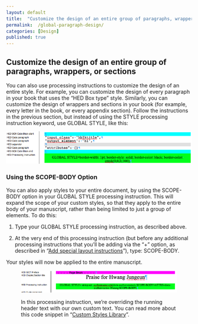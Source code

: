 ```yaml
---
layout: default
title:  "Customize the design of an entire group of paragraphs, wrappers, or sections"
permalink:  /global-paragraph-design/
categories: [Design]
published: true
---
```


<section data-type="chapter" class="hsecchapter" data-hederis-type="hsecchapter" id="global-paragraph-design" data-pi-attrs="id: global-paragraph-design" role="doc-chapter" title="Customize the design of an entire group of paragraphs, wrappers, or sections"><h1 data-hederis-type="hblkchaptitle" class="hblkchaptitle" id="p4Yq6LgPe">Customize the design of an entire group of paragraphs, wrappers, or sections</h1>
    <p class="hblkp" data-hederis-type="hblkp" id="pbNqX0OUE">You can also use processing instructions to customize the design of an entire style. For example, you can customize the design of every paragraph in your book that uses the &#8220;HED Box type&#8221; style. Similarly, you can customize the design of wrappers and sections in your book (for example, every letter in the book, or every appendix section). Follow the instructions in the previous section, but instead of using the STYLE processing instruction keyword, use GLOBAL STYLE, like this:</p>
    <img data-hederis-type="hblkimg" class="hblkimg" id="p8NWU6wWt" src="/images/globalstyle.png"/>
    <section class="hwprsubsection" data-hederis-type="hwprsubsection" id="pIMbnrQQk" data-type="subsection" title="Using the SCOPE-BODY Option"><h1 data-hederis-type="hblktitle" class="hblktitle" id="p86wMc08W">Using the SCOPE-BODY Option</h1>
    <p class="hblkp" data-hederis-type="hblkp" id="pQIQOnNdw">You can also apply styles to your entire document, by using the SCOPE-BODY option in your GLOBAL STYLE processing instruction. This will expand the scope of your custom styles, so that they apply to the entire body of your manuscript, rather than being limited to just a group of elements. To do this:</p>
    <ol class="hwprnum-list" data-hederis-type="hwprnum-list" id="p8LUgMxGY"><li class="hblkoli" data-hederis-type="hblkoli" id="liVuNS6mKA"><p class="hblkoli" data-hederis-type="hblkoli" id="pJLxKQ8Yk">Type your GLOBAL STYLE processing instruction, as described above.</p></li>
    <li class="hblkoli" data-hederis-type="hblkoli" id="litspyZBqZ"><p class="hblkoli" data-hederis-type="hblkoli" id="ptNOvWAmM">At the very end of this processing instruction (but before any additional processing instructions that you&#8217;ll be adding via the &#8220;+&#8221; option, as described in &#8220;<a href="{% post_url 2019-05-21-24-Addspeciallayoutinstructions %}"><span class="Hyperlink">Add special layout instructions</span></a>&#8221;), type: SCOPE-BODY.</p></li>
    </ol>
    <p class="hblkp" data-hederis-type="hblkp" id="p6mr1xygn">Your styles will now be applied to the entire manuscript.</p>
    <figure class="hwprfig" data-hederis-type="hwprfig" id="p7Mfu9g61"><img data-hederis-type="hblkimg" class="hblkimg" id="popsiY3p9" src="/images/globalscopebody.png"/>
    <p class="hblkcaption" data-hederis-type="hblkcaption" id="pn4UejaCH">In this processing instruction, we&#8217;re overriding the running header text with our own custom text. You can read more about this code snippet in &#8220;<a href="{% post_url 2019-05-21-38-CustomCodeLibrary %}"><span class="Hyperlink">Custom Styles Library</span></a>&#8221;.</p>
    </figure>
    </section>
    </section>
    